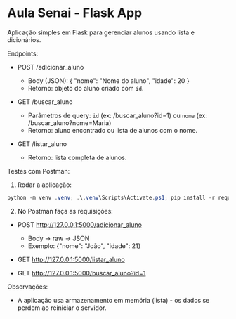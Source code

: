 # Aula Senai - Flask App

Aplicação simples em Flask para gerenciar alunos usando lista e dicionários.

Endpoints:

- POST /adicionar_aluno
  - Body (JSON): { "nome": "Nome do aluno", "idade": 20 }
  - Retorno: objeto do aluno criado com `id`.

- GET /buscar_aluno
  - Parâmetros de query: `id` (ex: /buscar_aluno?id=1) ou `nome` (ex: /buscar_aluno?nome=Maria)
  - Retorno: aluno encontrado ou lista de alunos com o nome.

- GET /listar_aluno
  - Retorno: lista completa de alunos.

Testes com Postman:

1. Rodar a aplicação:

```powershell
python -m venv .venv; .\.venv\Scripts\Activate.ps1; pip install -r requirements.txt; python app.py
```

2. No Postman faça as requisições:

- POST http://127.0.0.1:5000/adicionar_aluno
  - Body -> raw -> JSON
  - Exemplo: {"nome": "João", "idade": 21}

- GET http://127.0.0.1:5000/listar_aluno

- GET http://127.0.0.1:5000/buscar_aluno?id=1

Observações:
- A aplicação usa armazenamento em memória (lista) - os dados se perdem ao reiniciar o servidor.
